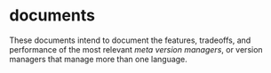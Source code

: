 # documents

These documents intend to document the features, tradeoffs, and performance of the most relevant _meta version managers_, or version managers that manage more than one language.
